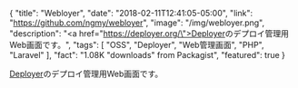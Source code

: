{
  "title": "Webloyer",
  "date": "2018-02-11T12:41:05-05:00",
  "link": "https://github.com/ngmy/webloyer",
  "image": "/img/webloyer.png",
  "description": "<a href=\"https://deployer.org/\">Deployer</a>のデプロイ管理用Web画面です。",
  "tags": [
    "OSS",
    "Deployer",
    "Web管理画面",
    "PHP",
    "Laravel"
  ],
  "fact": "1.08K \"downloads\" from Packagist",
  "featured": true
}

[Deployer](https://deployer.org/)のデプロイ管理用Web画面です。
